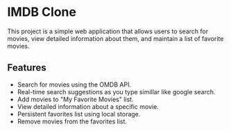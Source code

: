 # IMDB Clone

This project is a simple web application that allows users to search for movies, view detailed information about them, and maintain a list of favorite movies.

## Features

- Search for movies using the OMDB API.
- Real-time search suggestions as you type simillar like google search.
- Add movies to "My Favorite Movies" list.
- View detailed information about a specific movie.
- Persistent favorites list using local storage.
- Remove movies from the favorites list.